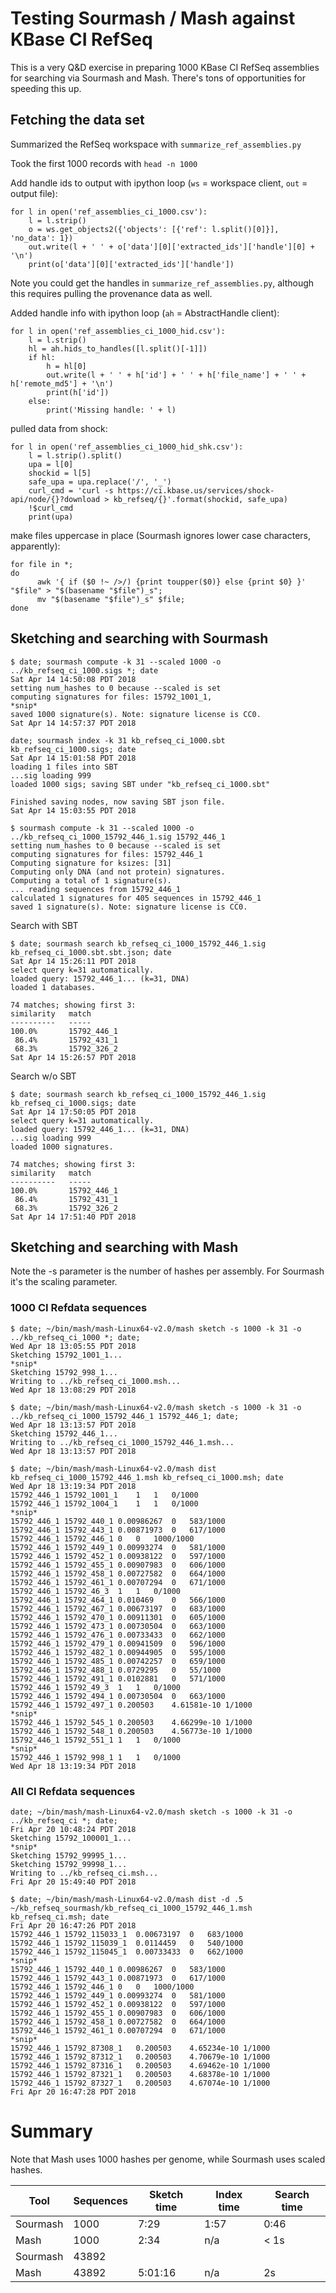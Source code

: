 # Testing Sourmash / Mash against KBase CI RefSeq

This is a very Q&D exercise in preparing 1000 KBase CI RefSeq assemblies for
searching via Sourmash and Mash. There's tons of opportunities for speeding this up.

## Fetching the data set

Summarized the RefSeq workspace with `summarize_ref_assemblies.py`

Took the first 1000 records with `head -n 1000`

Add handle ids to output with ipython loop (`ws` = workspace client,
`out` = output file):

```
for l in open('ref_assemblies_ci_1000.csv'):
    l = l.strip()
    o = ws.get_objects2({'objects': [{'ref': l.split()[0]}], 'no_data': 1})
    out.write(l + ' ' + o['data'][0]['extracted_ids']['handle'][0] + '\n')
    print(o['data'][0]['extracted_ids']['handle'])
```

Note you could get the handles in `summarize_ref_assemblies.py`, although this
requires pulling the provenance data as well.

Added handle info with ipython loop (`ah` = AbstractHandle client):

```
for l in open('ref_assemblies_ci_1000_hid.csv'):
    l = l.strip()
    hl = ah.hids_to_handles([l.split()[-1]])
    if hl:
        h = hl[0]
        out.write(l + ' ' + h['id'] + ' ' + h['file_name'] + ' ' + h['remote_md5'] + '\n')
        print(h['id'])
    else:
        print('Missing handle: ' + l)
```


pulled data from shock:

```
for l in open('ref_assemblies_ci_1000_hid_shk.csv'):
    l = l.strip().split()
    upa = l[0]
    shockid = l[5]
    safe_upa = upa.replace('/', '_')
    curl_cmd = 'curl -s https://ci.kbase.us/services/shock-api/node/{}?download > kb_refseq/{}'.format(shockid, safe_upa)
    !$curl_cmd
    print(upa)
```

make files uppercase in place (Sourmash ignores lower case characters,
apparently):

```
for file in *;
do
      awk '{ if ($0 !~ />/) {print toupper($0)} else {print $0} }' "$file" > "$(basename "$file")_s";
      mv "$(basename "$file")_s" $file;
done
```

## Sketching and searching with Sourmash

```
$ date; sourmash compute -k 31 --scaled 1000 -o ../kb_refseq_ci_1000.sigs *; date
Sat Apr 14 14:50:08 PDT 2018
setting num_hashes to 0 because --scaled is set
computing signatures for files: 15792_1001_1,
*snip*
saved 1000 signature(s). Note: signature license is CC0.
Sat Apr 14 14:57:37 PDT 2018
```

```
date; sourmash index -k 31 kb_refseq_ci_1000.sbt kb_refseq_ci_1000.sigs; date
Sat Apr 14 15:01:58 PDT 2018
loading 1 files into SBT
...sig loading 999
loaded 1000 sigs; saving SBT under "kb_refseq_ci_1000.sbt"

Finished saving nodes, now saving SBT json file.
Sat Apr 14 15:03:55 PDT 2018
```

```
$ sourmash compute -k 31 --scaled 1000 -o ../kb_refseq_ci_1000_15792_446_1.sig 15792_446_1 
setting num_hashes to 0 because --scaled is set
computing signatures for files: 15792_446_1
Computing signature for ksizes: [31]
Computing only DNA (and not protein) signatures.
Computing a total of 1 signature(s).
... reading sequences from 15792_446_1
calculated 1 signatures for 405 sequences in 15792_446_1
saved 1 signature(s). Note: signature license is CC0.
```

Search with SBT
```
$ date; sourmash search kb_refseq_ci_1000_15792_446_1.sig kb_refseq_ci_1000.sbt.sbt.json; date
Sat Apr 14 15:26:11 PDT 2018
select query k=31 automatically.
loaded query: 15792_446_1... (k=31, DNA)
loaded 1 databases.

74 matches; showing first 3:
similarity   match
----------   -----
100.0%       15792_446_1
 86.4%       15792_431_1
 68.3%       15792_326_2
Sat Apr 14 15:26:57 PDT 2018
```

Search w/o SBT
```
$ date; sourmash search kb_refseq_ci_1000_15792_446_1.sig kb_refseq_ci_1000.sigs; date
Sat Apr 14 17:50:05 PDT 2018
select query k=31 automatically.
loaded query: 15792_446_1... (k=31, DNA)
...sig loading 999
loaded 1000 signatures.

74 matches; showing first 3:
similarity   match
----------   -----
100.0%       15792_446_1
 86.4%       15792_431_1
 68.3%       15792_326_2
Sat Apr 14 17:51:40 PDT 2018
```

## Sketching and searching with Mash

Note the -s parameter is the number of hashes per assembly. For Sourmash it's the scaling
parameter.

### 1000 CI Refdata sequences
```
$ date; ~/bin/mash/mash-Linux64-v2.0/mash sketch -s 1000 -k 31 -o ../kb_refseq_ci_1000 *; date;
Wed Apr 18 13:05:55 PDT 2018
Sketching 15792_1001_1...
*snip*
Sketching 15792_998_1...
Writing to ../kb_refseq_ci_1000.msh...
Wed Apr 18 13:08:29 PDT 2018
```

```
$ date; ~/bin/mash/mash-Linux64-v2.0/mash sketch -s 1000 -k 31 -o ../kb_refseq_ci_1000_15792_446_1 15792_446_1; date;
Wed Apr 18 13:13:57 PDT 2018
Sketching 15792_446_1...
Writing to ../kb_refseq_ci_1000_15792_446_1.msh...
Wed Apr 18 13:13:57 PDT 2018
```

```
$ date; ~/bin/mash/mash-Linux64-v2.0/mash dist kb_refseq_ci_1000_15792_446_1.msh kb_refseq_ci_1000.msh; date
Wed Apr 18 13:19:34 PDT 2018
15792_446_1	15792_1001_1	1	1	0/1000
15792_446_1	15792_1004_1	1	1	0/1000
*snip*
15792_446_1	15792_440_1	0.00986267	0	583/1000
15792_446_1	15792_443_1	0.00871973	0	617/1000
15792_446_1	15792_446_1	0	0	1000/1000
15792_446_1	15792_449_1	0.00993274	0	581/1000
15792_446_1	15792_452_1	0.00938122	0	597/1000
15792_446_1	15792_455_1	0.00907983	0	606/1000
15792_446_1	15792_458_1	0.00727582	0	664/1000
15792_446_1	15792_461_1	0.00707294	0	671/1000
15792_446_1	15792_46_3	1	1	0/1000
15792_446_1	15792_464_1	0.010469	0	566/1000
15792_446_1	15792_467_1	0.00673197	0	683/1000
15792_446_1	15792_470_1	0.00911301	0	605/1000
15792_446_1	15792_473_1	0.00730504	0	663/1000
15792_446_1	15792_476_1	0.00733433	0	662/1000
15792_446_1	15792_479_1	0.00941509	0	596/1000
15792_446_1	15792_482_1	0.00944905	0	595/1000
15792_446_1	15792_485_1	0.00742257	0	659/1000
15792_446_1	15792_488_1	0.0729295	0	55/1000
15792_446_1	15792_491_1	0.0102881	0	571/1000
15792_446_1	15792_49_3	1	1	0/1000
15792_446_1	15792_494_1	0.00730504	0	663/1000
15792_446_1	15792_497_1	0.200503	4.61581e-10	1/1000
*snip*
15792_446_1	15792_545_1	0.200503	4.66299e-10	1/1000
15792_446_1	15792_548_1	0.200503	4.56773e-10	1/1000
15792_446_1	15792_551_1	1	1	0/1000
*snip*
15792_446_1	15792_998_1	1	1	0/1000
Wed Apr 18 13:19:34 PDT 2018
```

### All CI Refdata sequences
```
date; ~/bin/mash/mash-Linux64-v2.0/mash sketch -s 1000 -k 31 -o ../kb_refseq_ci *; date;
Fri Apr 20 10:48:24 PDT 2018
Sketching 15792_100001_1...
*snip*
Sketching 15792_99995_1...
Sketching 15792_99998_1...
Writing to ../kb_refseq_ci.msh...
Fri Apr 20 15:49:40 PDT 2018
```

```
$ date; ~/bin/mash/mash-Linux64-v2.0/mash dist -d .5 ~/kb_refseq_sourmash/kb_refseq_ci_1000_15792_446_1.msh kb_refseq_ci.msh; date
Fri Apr 20 16:47:26 PDT 2018
15792_446_1	15792_115033_1	0.00673197	0	683/1000
15792_446_1	15792_115039_1	0.0114459	0	540/1000
15792_446_1	15792_115045_1	0.00733433	0	662/1000
*snip*
15792_446_1	15792_440_1	0.00986267	0	583/1000
15792_446_1	15792_443_1	0.00871973	0	617/1000
15792_446_1	15792_446_1	0	0	1000/1000
15792_446_1	15792_449_1	0.00993274	0	581/1000
15792_446_1	15792_452_1	0.00938122	0	597/1000
15792_446_1	15792_455_1	0.00907983	0	606/1000
15792_446_1	15792_458_1	0.00727582	0	664/1000
15792_446_1	15792_461_1	0.00707294	0	671/1000
*snip*
15792_446_1	15792_87308_1	0.200503	4.65234e-10	1/1000
15792_446_1	15792_87312_1	0.200503	4.70679e-10	1/1000
15792_446_1	15792_87316_1	0.200503	4.69462e-10	1/1000
15792_446_1	15792_87321_1	0.200503	4.68378e-10	1/1000
15792_446_1	15792_87327_1	0.200503	4.67074e-10	1/1000
Fri Apr 20 16:47:28 PDT 2018
```

# Summary

Note that Mash uses 1000 hashes per genome, while Sourmash uses scaled hashes.

|Tool     |Sequences|Sketch time|Index time|Search time|
|---------|---------|-----------|----------|-----------|
|Sourmash |1000     |7:29       |1:57      |0:46       |
|Mash     |1000     |2:34       |n/a       |< 1s       |
|Sourmash |43892    |           |          |           |
|Mash     |43892    |5:01:16    |n/a       |2s         |